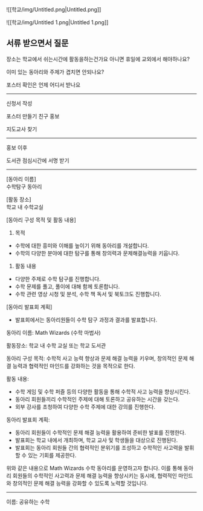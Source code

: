 ![[학교/img/Untitled.png|Untitled.png]]

![[학교/img/Untitled 1.png|Untitled 1.png]]

## 서류 받으면서 질문

장소는 학교에서 쉬는시간에 활동을하는건가요 아니면 휴일에 교외에서 해야하나요?

이미 있는 동아리와 주제가 겹치면 안되나요?

포스터 확인은 언제 어디서 받나요

---

신청서 작성

포스터 만들기 친구 홍보

지도교사 찾기

---

홍보 이후

도서관 점심시간에 서명 받기

---

[동아리 이름]  
수학탐구 동아리  

[활동 장소]  
학교 내 수학교실  

[동아리 구성 목적 및 활동 내용]

1. 목적

- 수학에 대한 흥미와 이해를 높이기 위해 동아리를 개설합니다.
- 수학의 다양한 분야에 대한 탐구를 통해 창의력과 문제해결능력을 키웁니다.

1. 활동 내용

- 다양한 주제로 수학 탐구를 진행합니다.
- 수학 문제를 풀고, 풀이에 대해 함께 토론합니다.
- 수학 관련 영상 시청 및 분석, 수학 책 독서 및 북토크도 진행합니다.

[동아리 발표회 계획]

- 발표회에서는 동아리원들이 수학 탐구 과정과 결과를 발표합니다.

  

동아리 이름: Math Wizards (수학 마법사)

활동장소: 학교 내 수학 교실 또는 학교 도서관

동아리 구성 목적: 수학적 사고 능력 향상과 문제 해결 능력을 키우며, 창의적인 문제 해결 능력과 협력적인 마인드를 강화하는 것을 목적으로 한다.

활동 내용:

- 수학 게임 및 수학 퍼즐 등의 다양한 활동을 통해 수학적 사고 능력을 향상시킨다.
- 동아리 회원들끼리 수학적인 주제에 대해 토론하고 공유하는 시간을 갖는다.
- 외부 강사를 초청하여 다양한 수학 주제에 대한 강의를 진행한다.

동아리 발표회 계획:

- 동아리 회원들이 수학적인 문제 해결 능력을 활용하여 준비한 발표를 진행한다.
- 발표회는 학교 내에서 개최하며, 학교 교사 및 학생들을 대상으로 진행된다.
- 발표회는 동아리 회원들 간의 협력적인 분위기를 조성하고 수학적인 사고력을 발휘할 수 있는 기회를 제공한다.

위와 같은 내용으로 Math Wizards 수학 동아리를 운영하고자 합니다. 이를 통해 동아리 회원들의 수학적인 사고력과 문제 해결 능력을 향상시키는 동시에, 협력적인 마인드와 창의적인 문제 해결 능력을 강화할 수 있도록 노력할 것입니다.

---

이름: 공유하는 수학